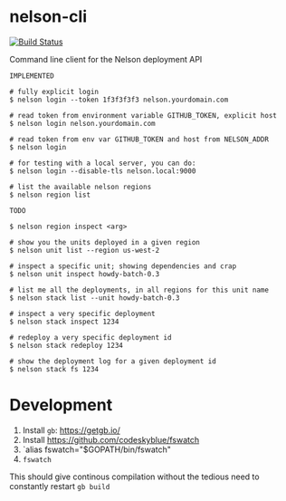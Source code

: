# nelson-cli

[![Build Status](https://travis.oncue.verizon.net/iptv/nelson-cli.svg?token=Lp2ZVD96vfT8T599xRfV&branch=master)](https://travis.oncue.verizon.net/iptv/nelson-cli)

Command line client for the Nelson deployment API

```
IMPLEMENTED

# fully explicit login
$ nelson login --token 1f3f3f3f3 nelson.yourdomain.com

# read token from environment variable GITHUB_TOKEN, explicit host
$ nelson login nelson.yourdomain.com

# read token from env var GITHUB_TOKEN and host from NELSON_ADDR
$ nelson login

# for testing with a local server, you can do:
$ nelson login --disable-tls nelson.local:9000

# list the available nelson regions
$ nelson region list

TODO

$ nelson region inspect <arg>

# show you the units deployed in a given region
$ nelson unit list --region us-west-2

# inspect a specific unit; showing dependencies and crap
$ nelson unit inspect howdy-batch-0.3

# list me all the deployments, in all regions for this unit name
$ nelson stack list --unit howdy-batch-0.3

# inspect a very specific deployment
$ nelson stack inspect 1234

# redeploy a very specific deployment id
$ nelson stack redeploy 1234

# show the deployment log for a given deployment id
$ nelson stack fs 1234

```

# Development

1. Install `gb`: https://getgb.io/
1. Install https://github.com/codeskyblue/fswatch
1. `alias fswatch="$GOPATH/bin/fswatch"
1. `fswatch`

This should give continous compilation without the tedious need to constantly restart `gb build`